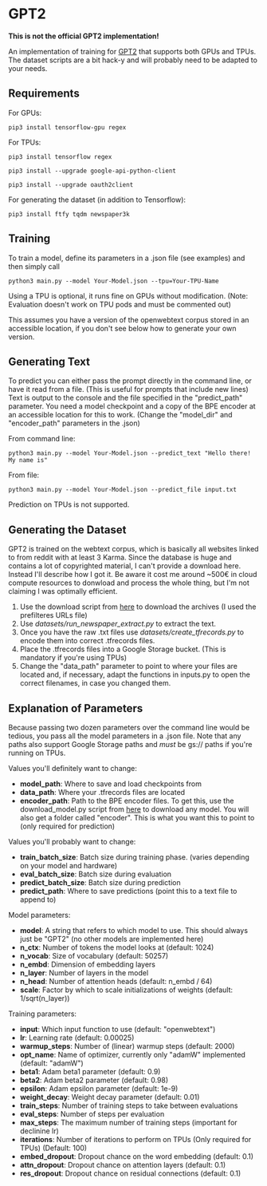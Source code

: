 # GPT2
**This is not the official GPT2 implementation!**

An implementation of training for [GPT2](https://openai.com/blog/better-language-models/) that supports both GPUs and TPUs. The dataset scripts are a bit hack-y and will probably need to be adapted to your needs. 
## Requirements
For GPUs:

`pip3 install tensorflow-gpu regex`

For TPUs:

`pip3 install tensorflow regex`

`pip3 install --upgrade google-api-python-client`

`pip3 install --upgrade oauth2client`

For generating the dataset (in addition to Tensorflow):

`pip3 install ftfy tqdm newspaper3k`


## Training
To train a model, define its parameters in a .json file (see examples) and then simply call

`python3 main.py --model Your-Model.json --tpu=Your-TPU-Name`

Using a TPU is optional, it runs fine on GPUs without modification. (Note: Evaluation doesn't work on TPU pods and must be commented out) 

This assumes you have a version of the openwebtext corpus stored in an accessible location, if you don't see below how to generate your own version.

## Generating Text
To predict you can either pass the prompt directly in the command line, or have it read from a file. (This is useful for prompts that include new lines) Text is output to the console and the file specified in the "predict_path" parameter. You need a model checkpoint and a copy of the BPE encoder at an accessible location for this to work. (Change the "model_dir" and "encoder_path" parameters in the .json)

From command line:

`python3 main.py --model Your-Model.json --predict_text "Hello there! My name is"`

From file:

`python3 main.py --model Your-Model.json --predict_file input.txt`

Prediction on TPUs is not supported.

## Generating the Dataset
GPT2 is trained on the webtext corpus, which is basically all websites linked to from reddit with at least 3 Karma. Since the database is huge and contains a lot of copyrighted material, I can't provide a download here. Instead I'll describe how I got it. Be aware it cost me around ~500€ in cloud compute resources to donwload and process the whole thing, but I'm not claiming I was optimally efficient. 
1. Use the download script from [here](https://github.com/jcpeterson/openwebtext) to download the archives (I used the prefilteres URLs file)
2. Use *datasets/run_newspaper_extract.py* to extract the text. 
3. Once you have the raw .txt files use *datasets/create_tfrecords.py* to encode them into correct .tfrecords files.
4. Place the .tfrecords files into a Google Storage bucket. (This is mandatory if you're using TPUs)
5. Change the "data_path" parameter to point to where your files are located and, if necessary, adapt the functions in inputs.py to open the correct filenames, in case you changed them.


## Explanation of Parameters
Because passing two dozen parameters over the command line would be tedious, you pass all the model parameters in a .json file. Note that any paths also support Google Storage paths and *must* be gs:// paths if you're running on TPUs.

Values you'll definitely want to change:
* **model_path**: Where to save and load checkpoints from
* **data_path**: Where your .tfrecords files are located
* **encoder_path**: Path to the BPE encoder files. To get this, use the download_model.py script from [here](https://github.com/openai/gpt-2) to download any model. You will also get a folder called "encoder". This is what you want this to point to (only required for prediction)

Values you'll probably want to change:
* **train_batch_size**: Batch size during training phase. (varies depending on your model and hardware)
* **eval_batch_size**: Batch size during evaluation
* **predict_batch_size**: Batch size during prediction
* **predict_path**: Where to save predictions (point this to a text file to append to)

Model parameters:
* **model**: A string that refers to which model to use. This should always just be "GPT2" (no other models are implemented here)
* **n_ctx**: Number of tokens the model looks at (default: 1024)
* **n_vocab**: Size of vocabulary (default: 50257)
* **n_embd**: Dimension of embedding layers
* **n_layer**: Number of layers in the model
* **n_head**: Number of attention heads (default: n_embd / 64)
* **scale**: Factor by which to scale initializations of weights (default: 1/sqrt(n_layer))

Training parameters:
* **input**: Which input function to use (default: "openwebtext")
* **lr**: Learning rate (default: 0.00025)
* **warmup_steps**: Number of (linear) warmup steps (default: 2000)
* **opt_name**: Name of optimizer, currently only "adamW" implemented (default: "adamW")
* **beta1**: Adam beta1 parameter (default: 0.9)
* **beta2**: Adam beta2 parameter (default: 0.98)
* **epsilon**: Adam epsilon parameter (default: 1e-9)
* **weight_decay**: Weight decay parameter (default: 0.01)
* **train_steps**: Number of training steps to take between evaluations
* **eval_steps**: Number of steps per evaluation
* **max_steps**: The maximum number of training steps (important for declinine lr)
* **iterations**: Number of iterations to perform on TPUs (Only required for TPUs) (Default: 100)
* **embed_dropout**: Dropout chance on the word embedding (default: 0.1)
* **attn_dropout**: Dropout chance on attention layers (default: 0.1)
* **res_dropout**: Dropout chance on residual connections (default: 0.1)
